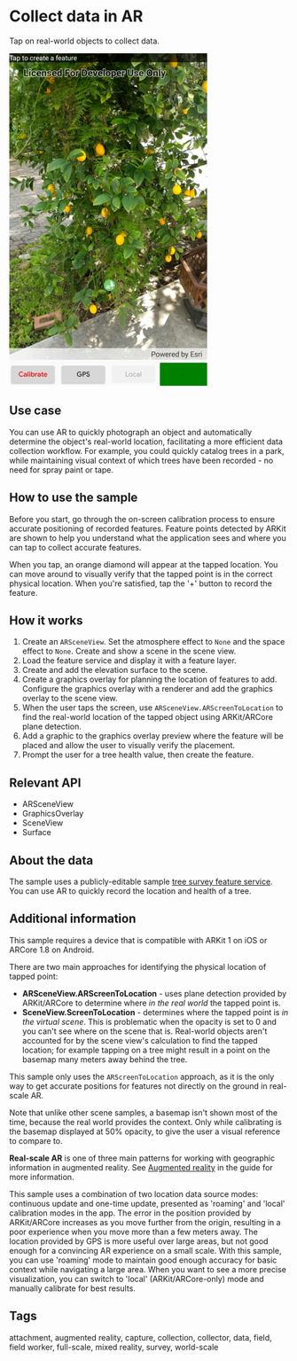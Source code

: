 # Collect data in AR

Tap on real-world objects to collect data.

![screenshot showing a feature being recorded, with a prompt to specify feature attributes](CollectDataAR.jpg)

## Use case

You can use AR to quickly photograph an object and automatically determine the object's real-world location, facilitating a more efficient data collection workflow. For example, you could quickly catalog trees in a park, while maintaining visual context of which trees have been recorded - no need for spray paint or tape.

## How to use the sample

Before you start, go through the on-screen calibration process to ensure accurate positioning of recorded features. Feature points detected by ARKit are shown to help you understand what the application sees and where you can tap to collect accurate features.

When you tap, an orange diamond will appear at the tapped location. You can move around to visually verify that the tapped point is in the correct physical location. When you're satisfied, tap the '+' button to record the feature.

## How it works

1. Create an `ARSceneView`. Set the atmosphere effect to `None` and the space effect to `None`. Create and show a scene in the scene view.
2. Load the feature service and display it with a feature layer.
3. Create and add the elevation surface to the scene.
4. Create a graphics overlay for planning the location of features to add. Configure the graphics overlay with a renderer and add the graphics overlay to the scene view.
5. When the user taps the screen, use `ARSceneView.ARScreenToLocation` to find the real-world location of the tapped object using ARKit/ARCore plane detection.
6. Add a graphic to the graphics overlay preview where the feature will be placed and allow the user to visually verify the placement.
7. Prompt the user for a tree health value, then create the feature.

## Relevant API

* ARSceneView
* GraphicsOverlay
* SceneView
* Surface

## About the data

The sample uses a publicly-editable sample [tree survey feature service](https://arcgisruntime.maps.arcgis.com/home/item.html?id=8feb9ea6a27f48b58b3faf04e0e303ed). You can use AR to quickly record the location and health of a tree.

## Additional information

This sample requires a device that is compatible with ARKit 1 on iOS or ARCore 1.8 on Android.

There are two main approaches for identifying the physical location of tapped point:

* **ARSceneView.ARScreenToLocation** - uses plane detection provided by ARKit/ARCore to determine where _in the real world_ the tapped point is.
* **SceneView.ScreenToLocation** - determines where the tapped point is _in the virtual scene_. This is problematic when the opacity is set to 0 and you can't see where on the scene that is. Real-world objects aren't accounted for by the scene view's calculation to find the tapped location; for example tapping on a tree might result in a point on the basemap many meters away behind the tree.

This sample only uses the `ARScreenToLocation` approach, as it is the only way to get accurate positions for features not directly on the ground in real-scale AR.

Note that unlike other scene samples, a basemap isn't shown most of the time, because the real world provides the context. Only while calibrating is the basemap displayed at 50% opacity, to give the user a visual reference to compare to.

**Real-scale AR** is one of three main patterns for working with geographic information in augmented reality. See [Augmented reality](https://developers.arcgis.com/net/v100/scenes-3d/display-scenes-in-augmented-reality/) in the guide for more information.

This sample uses a combination of two location data source modes: continuous update and one-time update, presented as 'roaming' and 'local' calibration modes in the app. The error in the position provided by ARKit/ARCore increases as you move further from the origin, resulting in a poor experience when you move more than a few meters away. The location provided by GPS is more useful over large areas, but not good enough for a convincing AR experience on a small scale. With this sample, you can use 'roaming' mode to maintain good enough accuracy for basic context while navigating a large area. When you want to see a more precise visualization, you can switch to 'local' (ARKit/ARCore-only) mode and manually calibrate for best results.

## Tags

attachment, augmented reality, capture, collection, collector, data, field, field worker, full-scale, mixed reality, survey, world-scale